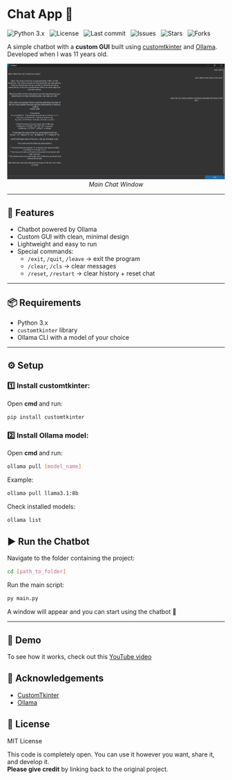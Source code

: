 # Chat App 🤖

![Python 3.x](https://img.shields.io/badge/Python-3.x-blue) &nbsp;
![License](https://img.shields.io/badge/License-MIT-green) &nbsp;
![Last commit](https://img.shields.io/github/last-commit/guneykeskin/Tkinter-Ollama-Chatbot) &nbsp;
![Issues](https://img.shields.io/github/issues/guneykeskin/Tkinter-Ollama-Chatbot) &nbsp;
![Stars](https://img.shields.io/github/stars/guneykeskin/Tkinter-Ollama-Chatbot) &nbsp;
![Forks](https://img.shields.io/github/forks/guneykeskin/Tkinter-Ollama-Chatbot)

A simple chatbot with a **custom GUI** built using [customtkinter](https://github.com/TomSchimansky/CustomTkinter) and [Ollama](https://ollama.com).
Developed when I was 11 years old.

<p align="center">
  <img src="images/image.png" alt="Screenshot" style="max-width: 100%; height: auto;"/><br>
  <em>Main Chat Window</em>
</p>


---

## 🚀 Features
- Chatbot powered by Ollama
- Custom GUI with clean, minimal design
- Lightweight and easy to run
- Special commands:
    - `/exit`, `/quit`, `/leave` → exit the program
    - `/clear`, `/cls` → clear messages
    - `/reset`, `/restart` → clear history + reset chat

---


## 📦 Requirements
- Python 3.x
- `customtkinter` library
- Ollama CLI with a model of your choice

---

## ⚙️ Setup

### 1️⃣ Install customtkinter:
Open **cmd** and run:
```bash
pip install customtkinter
```
### 2️⃣ Install Ollama model:
Open **cmd** and run:
```bash
ollama pull [model_name]
```
Example:
```bash
ollama pull llama3.1:8b
```
Check installed models:
```bash
ollama list
```
## ▶️ Run the Chatbot
Navigate to the folder containing the project:
```bash
cd [path_to_folder]
```
Run the main script:
```bash
py main.py
```
A window will appear and you can start using the chatbot 🎉

---

## 🎥 Demo

To see how it works, check out this  [YouTube video](url)

## 🙏 Acknowledgements
- [CustomTkinter](https://github.com/TomSchimansky/CustomTkinter)
- [Ollama](https://ollama.com/)  

## 📖 License

MIT License

This code is completely open. You can use it however you want, share it, and develop it.  
**Please give credit** by linking back to the original project.
